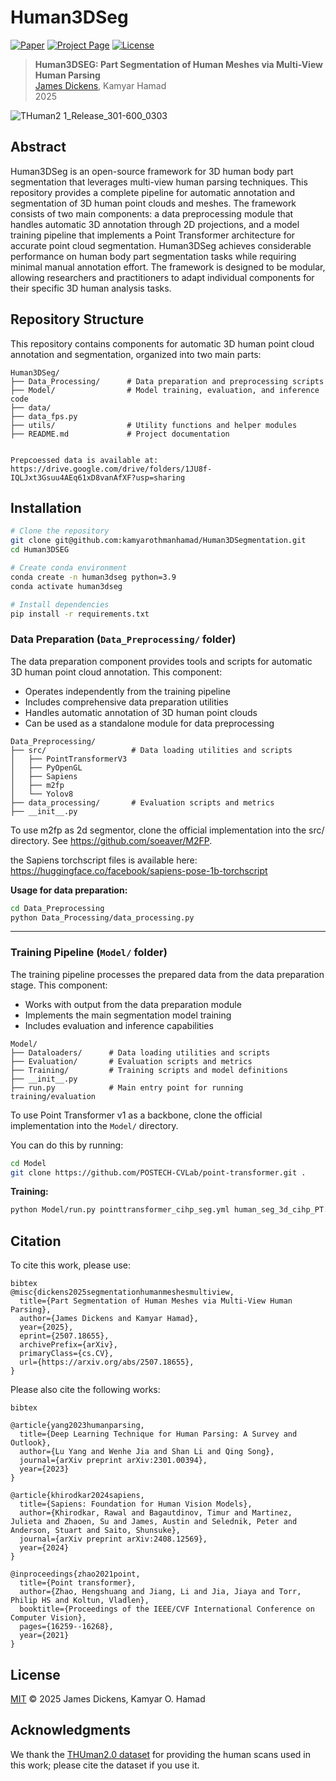 # Human3DSeg

[![Paper](https://img.shields.io/badge/Paper-arXiv-red)](https://arxiv.org/abs/2507.18655)
[![Project Page](https://img.shields.io/badge/Project-Page-blue)](https://your-project-page.com)
[![License](https://img.shields.io/badge/License-MIT-green.svg)](LICENSE)

> **Human3DSEG: Part Segmentation of Human Meshes via Multi-View Human Parsing**  
> [James Dickens](https://github.com/JamesMcCullochDickens), Kamyar Hamad  
> 2025

![THuman2 1_Release_301-600_0303](https://github.com/user-attachments/assets/1ebf4995-3112-4162-bb53-0b1cad397b0f)


## Abstract
Human3DSeg is an open-source framework for 3D human body part segmentation that leverages multi-view human parsing techniques. This repository provides a complete pipeline for automatic annotation and segmentation of 3D human point clouds and meshes. The framework consists of two main components: a data preprocessing module that handles automatic 3D annotation through 2D projections, and a model training pipeline that implements a Point Transformer architecture for accurate point cloud segmentation. Human3DSeg achieves considerable performance on human body part segmentation tasks while requiring minimal manual annotation effort. The framework is designed to be modular, allowing researchers and practitioners to adapt individual components for their specific 3D human analysis tasks.

<!--## Key Features

- Feature 1
- Feature 2  
- Feature 3-->

## Repository Structure

This repository contains components for automatic 3D human point cloud annotation and segmentation, organized into two main parts:

```
Human3DSeg/
├── Data_Processing/      # Data preparation and preprocessing scripts
├── Model/                # Model training, evaluation, and inference code
├── data/                 
├── data_fps.py           
├── utils/                # Utility functions and helper modules
├── README.md             # Project documentation


Prepcoessed data is available at:
https://drive.google.com/drive/folders/1JU8f-IQLJxt3Gsuu4AEq61xD8vanAfXF?usp=sharing
```

## Installation

```bash
# Clone the repository
git clone git@github.com:kamyarothmanhamad/Human3DSegmentation.git
cd Human3DSEG

# Create conda environment
conda create -n human3dseg python=3.9
conda activate human3dseg

# Install dependencies
pip install -r requirements.txt
```

### Data Preparation (`Data_Preprocessing/` folder)
The data preparation component provides tools and scripts for automatic 3D human point cloud annotation. This component:
- Operates independently from the training pipeline
- Includes comprehensive data preparation utilities
- Handles automatic annotation of 3D human point clouds
- Can be used as a standalone module for data preprocessing

```
Data_Preprocessing/
├── src/                   # Data loading utilities and scripts
│   ├── PointTransformerV3
│   ├── PyOpenGL
│   ├── Sapiens
│   ├── m2fp
│   └── Yolov8
├── data_processing/       # Evaluation scripts and metrics  
├── __init__.py 
```
To use m2fp as 2d segmentor, clone the official implementation into the src/ directory.
See https://github.com/soeaver/M2FP.

the Sapiens torchscript files is available here:
https://huggingface.co/facebook/sapiens-pose-1b-torchscript

**Usage for data preparation:**
```bash
cd Data_Preprocessing
python Data_Processing/data_processing.py 
```
---

### Training Pipeline (`Model/` folder)
The training pipeline processes the prepared data from the data preparation stage. This component:
- Works with output from the data preparation module
- Implements the main segmentation model training
- Includes evaluation and inference capabilities

```
Model/
├── Dataloaders/      # Data loading utilities and scripts
├── Evaluation/       # Evaluation scripts and metrics
├── Training/         # Training scripts and model definitions
├── __init__.py    
├── run.py            # Main entry point for running training/evaluation
```

To use Point Transformer v1 as a backbone, clone the official implementation into the `Model/` directory.

You can do this by running:
```bash
cd Model
git clone https://github.com/POSTECH-CVLab/point-transformer.git .
```

**Training:**
```bash
python Model/run.py pointtransformer_cihp_seg.yml human_seg_3d_cihp_PT.yml
```
<!--**Evaluation:**

### Evaluation
```bash
python 
```


## Dataset

TODO: Information about the dataset used, how to obtain it, and preprocessing steps.

## Results

| Method | Metric 1 | Metric 2 | Metric 3 |
|--------|----------|----------|----------|
| Ours   | **X.XX** | **X.XX** | **X.XX** |
| Method A | X.XX   | X.XX     | X.XX     |
| Method B | X.XX   | X.XX     | X.XX     |-->

## Citation

To cite this work, please use:

```
bibtex
@misc{dickens2025segmentationhumanmeshesmultiview,
  title={Part Segmentation of Human Meshes via Multi-View Human Parsing}, 
  author={James Dickens and Kamyar Hamad},
  year={2025},
  eprint={2507.18655},
  archivePrefix={arXiv},
  primaryClass={cs.CV},
  url={https://arxiv.org/abs/2507.18655}, 
}
```

Please also cite the following works:
```
bibtex

@article{yang2023humanparsing,
  title={Deep Learning Technique for Human Parsing: A Survey and Outlook},
  author={Lu Yang and Wenhe Jia and Shan Li and Qing Song},
  journal={arXiv preprint arXiv:2301.00394},
  year={2023}
}

@article{khirodkar2024sapiens,
  title={Sapiens: Foundation for Human Vision Models},
  author={Khirodkar, Rawal and Bagautdinov, Timur and Martinez, Julieta and Zhaoen, Su and James, Austin and Selednik, Peter and Anderson, Stuart and Saito, Shunsuke},
  journal={arXiv preprint arXiv:2408.12569},
  year={2024}
}

@inproceedings{zhao2021point,
  title={Point transformer},
  author={Zhao, Hengshuang and Jiang, Li and Jia, Jiaya and Torr, Philip HS and Koltun, Vladlen},
  booktitle={Proceedings of the IEEE/CVF International Conference on Computer Vision},
  pages={16259--16268},
  year={2021}
}
```

## License
[MIT](LICENSE) © 2025 James Dickens, Kamyar O. Hamad

## Acknowledgments

We thank the [THUman2.0 dataset](https://github.com/ytrock/THuman2.0-Dataset) for providing the human scans used in this work; please cite the dataset if you use it.


